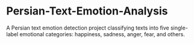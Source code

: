 # Persian-Text-Emotion-Analysis
A Persian text emotion detection project classifying texts into five single-label emotional categories: happiness, sadness, anger, fear, and others.
